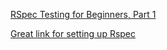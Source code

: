 [RSpec Testing for Beginners, Part 1](https://code.tutsplus.com/articles/rspec-testing-for-beginners-part-1--cms-26716)

[Great link for setting up Rspec](https://blog.codeship.com/install-rspec-tutorial/)
